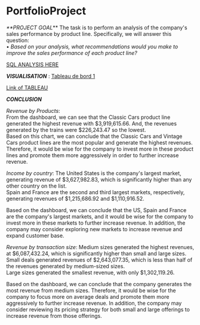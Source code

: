 # PortfolioProject

_**PROJECT GOAL_**
The task is to perform an analysis of the company's sales performance by product line. 
Specifically, we will answer this question:  
• *Based on your analysis, what recommendations would you make to improve the sales performance of each product line?*

 [SQL ANALYSIS HERE](https://github.com/Morelkdata/PortfolioProject/blob/main/AnalyseRFM.sql)

__*VISUALISATION*__ : [Tableau de bord 1](https://user-images.githubusercontent.com/129965534/232231356-fa183e46-ccb7-4894-9f38-2c0167a5053b.png)


[Link of TABLEAU](https://public.tableau.com/views/PortfolioAnalyseVenteParMorelK/Tableaudebord1?:language=fr-FR&:display_count=n&:origin=viz_share_link)


__*CONCLUSION*__

*Revenue by Products*:  
From the dashboard, we can see that the Classic Cars product line generated the highest revenue with $3,919,615.66. 
And, the revenues generated by the trains were $226,243.47 so the lowest.  
Based on this chart, we can conclude that the Classic Cars and Vintage Cars product lines are the most popular and generate the highest revenues. 
Therefore, it would be wise for the company to invest more in these product lines and promote them more aggressively in order to further increase revenue.  

*Income by country*:  The United States is the company's largest market, generating revenue of $3,627,982.83, which is significantly higher than any other country on the list.  
Spain and France are the second and third largest markets, respectively, generating revenues of $1,215,686.92 and $1,110,916.52.  

Based on the dashboard, we can conclude that the US, Spain and France are the company's largest markets, and it would be wise for the company to invest more in these markets to further increase revenue. 
In addition, the company may consider exploring new markets to increase revenue and expand customer base.  

*Revenue by transaction size*:  Medium sizes generated the highest revenues, at $6,087,432.24, which is significantly higher than small and large sizes.  
Small deals generated revenues of $2,643,077.35, which is less than half of the revenues generated by medium-sized sizes.  
Large sizes generated the smallest revenue, with only $1,302,119.26.  

Based on the dashboard, we can conclude that the company generates the most revenue from medium sizes. 
Therefore, it would be wise for the company to focus more on average deals and promote them more aggressively to further increase revenue. 
In addition, the company may consider reviewing its pricing strategy for both small and large offerings to increase revenue from those offerings.